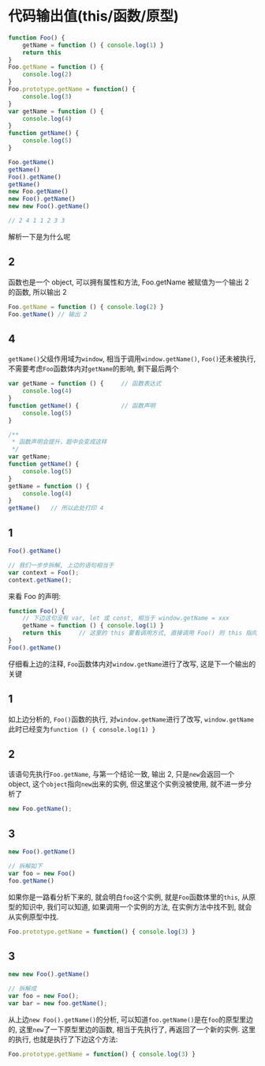 # 代码输出值(this/函数/原型)

```js
function Foo() {
    getName = function () { console.log(1) }
    return this
}
Foo.getName = function () { 
    console.log(2) 
}
Foo.prototype.getName = function() { 
    console.log(3) 
}
var getName = function () { 
    console.log(4) 
}
function getName() {
    console.log(5)
}

Foo.getName()
getName()
Foo().getName()
getName()
new Foo.getName()
new Foo().getName()
new new Foo().getName()

// 2 4 1 1 2 3 3
```


解析一下是为什么呢

## 2

函数也是一个 object, 可以拥有属性和方法, Foo.getName 被赋值为一个输出 2 的函数, 所以输出 2

```js
Foo.getName = function () { console.log(2) }
Foo.getName() // 输出 2
```

## 4

`getName()`父级作用域为`window`, 相当于调用`window.getName()`, `Foo()`还未被执行, 不需要考虑`Foo`函数体内对`getName`的影响, 剩下最后两个

```js
var getName = function () {     // 函数表达式
    console.log(4) 
}
function getName() {            // 函数声明
    console.log(5)
}

/**
 * 函数声明会提升，题中会变成这样
 */
var getName;
function getName() {
    console.log(5)
}
getName = function () {
    console.log(4) 
}
getName()   // 所以此处打印 4
```

## 1

```js
Foo().getName()

// 我们一步步拆解, 上边的语句相当于
var context = Foo();
context.getName();
```

来看 Foo 的声明:

```js
function Foo() {
    // 下边这句没有 var, let 或 const, 相当于 window.getName = xxx
    getName = function () { console.log(1) }
    return this     // 这里的 this 要看调用方式, 直接调用 Foo() 则 this 指向 window, new 调用, this 指向 new 出来的实例
}
Foo().getName()
```

仔细看上边的注释, `Foo`函数体内对`window.getName`进行了改写, 这是下一个输出的关键

## 1

如上边分析的, `Foo()`函数的执行, 对`window.getName`进行了改写, `window.getName`此时已经变为`function () { console.log(1) }`

## 2

该语句先执行`Foo.getName`, 与第一个结论一致, 输出 2, 只是`new`会返回一个 object, 这个`object`指向`new`出来的实例, 但这里这个实例没被使用, 就不进一步分析了

```js
new Foo.getName();
```

## 3

```js
new Foo().getName()

// 拆解如下
var foo = new Foo()
foo.getName()
```

如果你是一路看分析下来的, 就会明白`foo`这个实例, 就是`Foo`函数体里的`this`, 从原型的知识中, 我们可以知道, 如果调用一个实例的方法, 在实例方法中找不到, 就会从实例原型中找.

```js
Foo.prototype.getName = function() { console.log(3) }
```

## 3

```js
new new Foo().getName()

// 拆解成
var foo = new Foo();
var bar = new foo.getName();
```

从上边`new Foo().getName()`的分析, 可以知道`foo.getName()`是在`foo`的原型里边的, 这里`new`了一下原型里边的函数, 相当于先执行了, 再返回了一个新的实例. 这里的执行, 也就是执行了下边这个方法:

```js
Foo.prototype.getName = function() { console.log(3) }
```